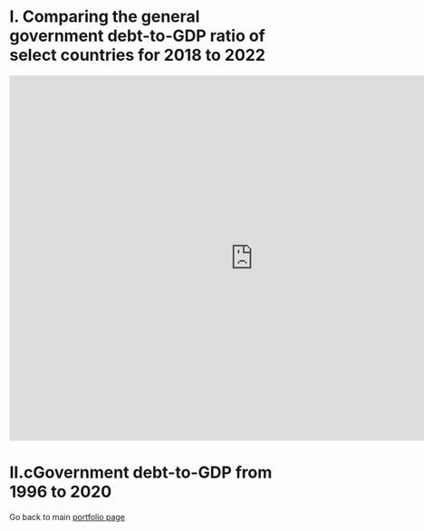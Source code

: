 # I. Comparing the general government debt-to-GDP ratio of select countries for 2018 to 2022

<iframe src="https://data.oecd.org/chart/7b5y" width="860" height="645" style="border: 0" mozallowfullscreen="true" webkitallowfullscreen="true" allowfullscreen="true"><a href="https://data.oecd.org/chart/7b5y" target="_blank">OECD Chart: General government debt, Total, % of GDP, Annual, 2022</a></iframe>

# II.cGovernment debt-to-GDP from 1996 to 2020
<div class="flourish-embed flourish-chart" data-src="visualisation/14953142"><script src="https://public.flourish.studio/resources/embed.js"></script></div>

Go back to main [portfolio page](README.md)
